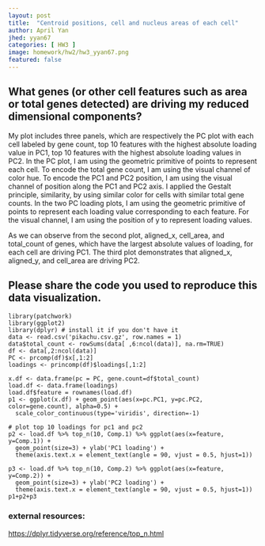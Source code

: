 ```yaml
---
layout: post
title:  "Centroid positions, cell and nucleus areas of each cell"
author: April Yan
jhed: yyan67
categories: [ HW3 ]
image: homework/hw2/hw3_yyan67.png
featured: false
---
```


## What genes (or other cell features such as area or total genes detected) are driving my reduced dimensional components?

My plot includes three panels, which are respectively the PC plot with each cell labeled by gene count, top 10 features with the highest absolute loading value in PC1, top 10 features with the highest absolute loading values in PC2. In the PC plot, I am using the geometric primitive of points to represent each cell. To encode the total gene count, I am using the visual channel of color hue. To encode the PC1 and PC2 position, I am using the visual channel of position along the PC1 and PC2 axis. I applied the Gestalt principle, similarity, by using similar color for cells with similar total gene counts. In the two PC loading plots, I am using the geometric primitive of points to represent each loading value corresponding to each feature. For the visual channel, I am using the position of y to represent loading values. 

As we can observe from the second plot, aligned_x, cell_area, and total_count of genes, which have the largest absolute values of loading, for each cell are driving PC1. The third plot demonstrates that aligned_x, aligned_y, and cell_area are driving PC2. 

## Please share the code you used to reproduce this data visualization.
```{r}
library(patchwork)
library(ggplot2)
library(dplyr) # install it if you don't have it
data <- read.csv('pikachu.csv.gz', row.names = 1)
data$total_count <- rowSums(data[ ,6:ncol(data)], na.rm=TRUE)
df <- data[,2:ncol(data)]
PC <- prcomp(df)$x[,1:2]
loadings <- princomp(df)$loadings[,1:2]

x.df <- data.frame(pc = PC, gene.count=df$total_count)
load.df <- data.frame(loadings)
load.df$feature = rownames(load.df)
p1 <- ggplot(x.df) + geom_point(aes(x=pc.PC1, y=pc.PC2, color=gene.count), alpha=0.5) +
  scale_color_continuous(type='viridis', direction=-1)

# plot top 10 loadings for pc1 and pc2
p2 <- load.df %>% top_n(10, Comp.1) %>% ggplot(aes(x=feature, y=Comp.1)) +
  geom_point(size=3) + ylab('PC1 loading') +
  theme(axis.text.x = element_text(angle = 90, vjust = 0.5, hjust=1))

p3 <- load.df %>% top_n(10, Comp.2) %>% ggplot(aes(x=feature, y=Comp.2)) +
  geom_point(size=3) + ylab('PC2 loading') +
  theme(axis.text.x = element_text(angle = 90, vjust = 0.5, hjust=1))
p1+p2+p3
```

### external resources:
https://dplyr.tidyverse.org/reference/top_n.html 